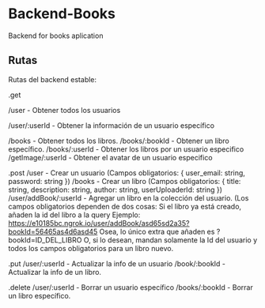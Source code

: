 # Backend-Books
Backend for books aplication

## Rutas

Rutas del backend estable:

.get

/user - Obtener todos los usuarios

/user/:userId - Obtener la información de un usuario específico

/books - Obtener todos los libros.
/books/:bookId - Obtener un libro específico.
/books/:userId - Obtener los libros por un usuario especifico
/getImage/:userId - Obtener el avatar de un usuario especifico

.post
/user - Crear un usuario (Campos obligatorios: { user_email: string, password: string })
/books - Crear un libro (Campos obligatorios: { title: string, description: string, author: string, userUploaderId: string })
/user/addBook/:userId - Agregar un libro en la colección del usuario. (Los campos obligatorios dependen de dos cosas: Si el libro ya está creado, añaden la id del libro a la query
Ejemplo:
https://e10185bc.ngrok.io/user/addBook/asd65sd2a35?bookId=56465as4d6asd45
Osea, lo único extra que añaden es ?bookId=ID_DEL_LIBRO
O, si lo desean, mandan solamente la Id del usuario y todos los campos obligatorios para un libro nuevo. 

.put
/user/:userId - Actualizar la info de un usuario
/book/:bookId - Actualizar la info de un libro.

.delete
/user/:userId - Borrar un usuario específico
/books/:bookId - Borrar un libro específico.
